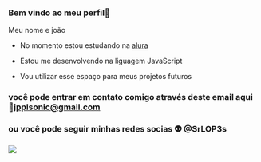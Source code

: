 ### Bem vindo ao meu perfil👋

Meu nome e joão

- No momento estou estudando na [alura](www.alura.com.br)

- Estou me desenvolvendo na liguagem JavaScript
- Vou utilizar esse espaço para meus projetos futuros

### você pode entrar em contato comigo através deste email aqui 📧jpplsonic@gmail.com

### ou você pode seguir minhas redes socias 👽 @SrLOP3s

![](https://media.tenor.com/RbmvWMGH2fsAAAAd/jojo-anime.gif)

